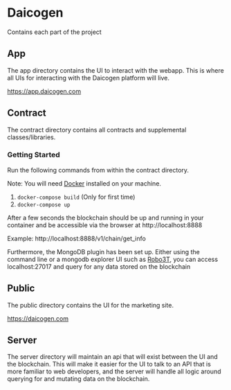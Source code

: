 # Daicogen

Contains each part of the project

## App

The app directory contains the UI to interact with the webapp. This is where all UIs
for interacting with the Daicogen platform will live. 

https://app.daicogen.com

## Contract

The contract directory contains all contracts and supplemental classes/libraries.

### Getting Started

Run the following commands from within the contract directory.

Note: You will need [Docker](https://www.docker.com/) installed on your machine.

1. `docker-compose build` (Only for first time)
2. `docker-compose up`

After a few seconds the blockchain should be up and running in your container and be accessible via 
the browser at http://localhost:8888

Example: http://localhost:8888/v1/chain/get_info

Furthermore, the MongoDB plugin has been set up. Either using the command line or
a mongodb explorer UI such as [Robo3T](https://robomongo.org/), you can
access localhost:27017 and query for any data stored on the blockchain

## Public

The public directory contains the UI for the marketing site.

https://daicogen.com

## Server

The server directory will maintain an api that will exist between the UI
and the blockchain. This will make it easier for the UI to talk to an API
that is more familiar to web developers, and the server will handle
all logic around querying for and mutating data on the blockchain.
